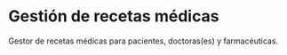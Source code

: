 # Gestión de recetas médicas

Gestor de recetas médicas para pacientes, doctoras(es) y farmacéuticas.

